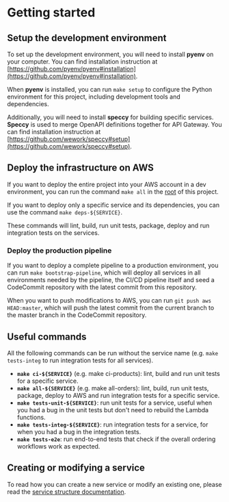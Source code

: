 Getting started
===============

## Setup the development environment

To set up the development environment, you will need to install __pyenv__ on your computer. You can find installation instruction at [https://github.com/pyenv/pyenv#installation](https://github.com/pyenv/pyenv#installation).

When __pyenv__ is installed, you can run `make setup` to configure the Python environment for this project, including development tools and dependencies.

Additionally, you will need to install __speccy__ for building specific services. __Speccy__ is used to merge OpenAPI definitions together for API Gateway. You can find installation instruction at [https://github.com/wework/speccy#setup](https://github.com/wework/speccy#setup).

## Deploy the infrastructure on AWS

If you want to deploy the entire project into your AWS account in a dev environment, you can run the command `make all` in the [root](../) of this project.

If you want to deploy only a specific service and its dependencies, you can use the command `make deps-${SERVICE}`.

These commands will lint, build, run unit tests, package, deploy and run integration tests on the services.

### Deploy the production pipeline

If you want to deploy a complete pipeline to a production environment, you can run `make bootstrap-pipeline`, which will deploy all services in all environments needed by the pipeline, the CI/CD pipeline itself and seed a CodeCommit repository with the latest commit from this repository.

When you want to push modifications to AWS, you can run `git push aws HEAD:master`, which will push the latest commit from the current branch to the master branch in the CodeCommit repository.

## Useful commands

All the following commands can be run without the service name (e.g. `make tests-integ` to run integration tests for all services).

* __`make ci-${SERVICE}`__ (e.g. make ci-products): lint, build and run unit tests for a specific service.
* __`make all-${SERVICE}`__ (e.g. make all-orders): lint, build, run unit tests, package, deploy to AWS and run integration tests for a specific service.
* __`make tests-unit-${SERVICE}`__: run unit tests for a service, useful when you had a bug in the unit tests but don't need to rebuild the Lambda functions.
* __`make tests-integ-${SERVICE}`__: run integration tests for a service, for when you had a bug in the integration tests.
* __`make tests-e2e`__: run end-to-end tests that check if the overall ordering workflows work as expected.

## Creating or modifying a service

To read how you can create a new service or modify an existing one, please read the [service structure documentation](service.md).